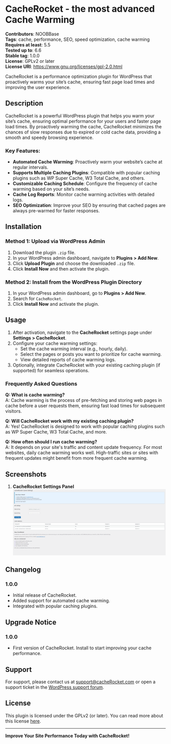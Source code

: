 # CacheRocket - the most advanced Cache Warming

**Contributors**: NOOBBase  
**Tags**: cache, performance, SEO, speed optimization, cache warming  
**Requires at least**: 5.5  
**Tested up to**: 6.6  
**Stable tag**: 1.0.0  
**License**: GPLv2 or later  
**License URI**: https://www.gnu.org/licenses/gpl-2.0.html

CacheRocket is a performance optimization plugin for WordPress that proactively warms your site’s cache, ensuring fast page load times and improving the user experience.

## Description

CacheRocket is a powerful WordPress plugin that helps you warm your site’s cache, ensuring optimal performance for your users and faster page load times. By proactively warming the cache, CacheRocket minimizes the chances of slow responses due to expired or cold cache data, providing a smooth and speedy browsing experience.

### Key Features:

- **Automated Cache Warming**: Proactively warm your website’s cache at regular intervals.
- **Supports Multiple Caching Plugins**: Compatible with popular caching plugins such as WP Super Cache, W3 Total Cache, and others.
- **Customizable Caching Schedule**: Configure the frequency of cache warming based on your site’s needs.
- **Cache Log Reports**: Monitor cache warming activities with detailed logs.
- **SEO Optimization**: Improve your SEO by ensuring that cached pages are always pre-warmed for faster responses.

## Installation

### Method 1: Upload via WordPress Admin

1. Download the plugin `.zip` file.
2. In your WordPress admin dashboard, navigate to **Plugins > Add New**.
3. Click **Upload Plugin** and choose the downloaded `.zip` file.
4. Click **Install Now** and then activate the plugin.

### Method 2: Install from the WordPress Plugin Directory

1. In your WordPress admin dashboard, go to **Plugins > Add New**.
2. Search for `CacheRocket`.
3. Click **Install Now** and activate the plugin.

## Usage

1. After activation, navigate to the **CacheRocket** settings page under **Settings > CacheRocket**.
2. Configure your cache warming settings:
   - Set the cache warming interval (e.g., hourly, daily).
   - Select the pages or posts you want to prioritize for cache warming.
   - View detailed reports of cache warming logs.
3. Optionally, integrate CacheRocket with your existing caching plugin (if supported) for seamless operations.

### Frequently Asked Questions

**Q: What is cache warming?**  
A: Cache warming is the process of pre-fetching and storing web pages in cache before a user requests them, ensuring fast load times for subsequent visitors.

**Q: Will CacheRocket work with my existing caching plugin?**  
A: Yes! CacheRocket is designed to work with popular caching plugins such as WP Super Cache, W3 Total Cache, and more.

**Q: How often should I run cache warming?**  
A: It depends on your site's traffic and content update frequency. For most websites, daily cache warming works well. High-traffic sites or sites with frequent updates might benefit from more frequent cache warming.

## Screenshots

1. **CacheRocket Settings Panel**  
   ![CacheRocket Settings](assets/screenshot-1.png)

## Changelog

### 1.0.0

- Initial release of CacheRocket.
- Added support for automated cache warming.
- Integrated with popular caching plugins.

## Upgrade Notice

### 1.0.0

- First version of CacheRocket. Install to start improving your cache performance.

## Support

For support, please contact us at [support@cacheRocket.com](mailto:support@cacheRocket.com) or open a support ticket in the [WordPress support forum](https://wordpress.org/support/plugin/cacheRocket).

## License

This plugin is licensed under the GPLv2 (or later). You can read more about this license [here](https://www.gnu.org/licenses/gpl-2.0.html).

---

**Improve Your Site Performance Today with CacheRocket!**
